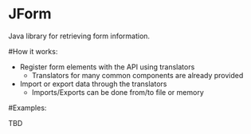 JForm
=====

Java library for retrieving form information.

#How it works:

- Register form elements with the API using translators
    - Translators for many common components are already provided
- Import or export data through the translators
    - Imports/Exports can be done from/to file or memory

#Examples:

TBD
